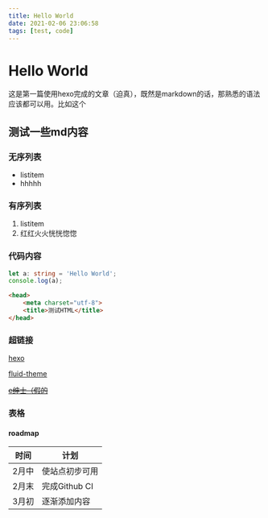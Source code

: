```yaml
---
title: Hello World
date: 2021-02-06 23:06:58
tags: [test, code]
---
```

# Hello World

这是第一篇使用hexo完成的文章（迫真），既然是markdown的话，那熟悉的语法应该都可以用。比如这个

## 测试一些md内容

### 无序列表

* listitem
* hhhhh

### 有序列表

1. listitem
2. 红红火火恍恍惚惚

### 代码内容
```typescript
let a: string = 'Hello World';
console.log(a);
```
```HTML
<head>
    <meta charset="utf-8">
    <title>测试HTML</title>
</head>
```

### 超链接
[hexo](https://hexo.io "静态博客生成工具")

[fluid-theme](https://hexo.fluid-dev.com "非常漂亮的hexo主题")

~~[e绅士（假的](https://baidu.com)~~

### 表格

#### roadmap

时间 | 计划
-----|----
2月中|使站点初步可用
2月末|完成Github CI
3月初|逐渐添加内容
